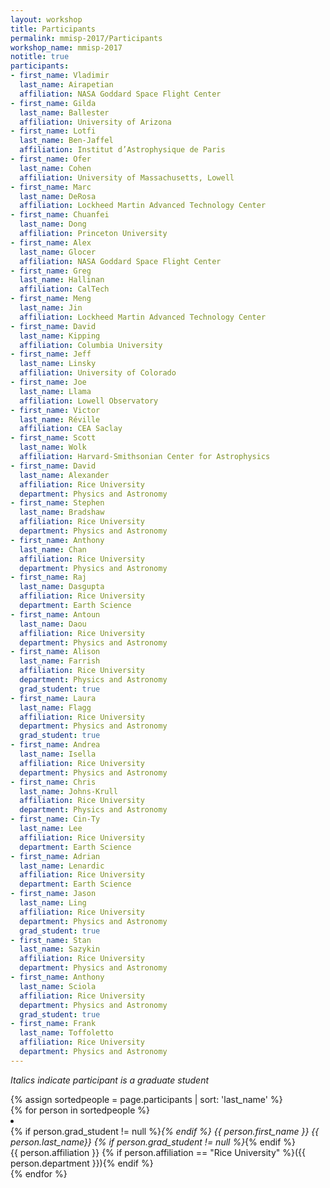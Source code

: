 ```yaml
---
layout: workshop
title: Participants
permalink: mmisp-2017/Participants
workshop_name: mmisp-2017
notitle: true
participants:
- first_name: Vladimir
  last_name: Airapetian
  affiliation: NASA Goddard Space Flight Center
- first_name: Gilda 
  last_name: Ballester
  affiliation: University of Arizona
- first_name: Lotfi
  last_name: Ben-Jaffel
  affiliation: Institut d’Astrophysique de Paris
- first_name: Ofer
  last_name: Cohen
  affiliation: University of Massachusetts, Lowell
- first_name: Marc
  last_name: DeRosa
  affiliation: Lockheed Martin Advanced Technology Center
- first_name: Chuanfei
  last_name: Dong
  affiliation: Princeton University
- first_name: Alex
  last_name: Glocer
  affiliation: NASA Goddard Space Flight Center
- first_name: Greg 
  last_name: Hallinan
  affiliation: CalTech
- first_name: Meng
  last_name: Jin		
  affiliation: Lockheed Martin Advanced Technology Center
- first_name: David 
  last_name: Kipping
  affiliation: Columbia University
- first_name: Jeff
  last_name: Linsky
  affiliation: University of Colorado
- first_name: Joe
  last_name: Llama 		
  affiliation: Lowell Observatory
- first_name: Victor
  last_name: Réville
  affiliation: CEA Saclay
- first_name: Scott
  last_name: Wolk
  affiliation: Harvard-Smithsonian Center for Astrophysics
- first_name: David
  last_name: Alexander 	
  affiliation: Rice University 
  department: Physics and Astronomy 
- first_name: Stephen
  last_name: Bradshaw
  affiliation: Rice University 
  department: Physics and Astronomy
- first_name: Anthony
  last_name: Chan
  affiliation: Rice University 
  department: Physics and Astronomy 
- first_name: Raj
  last_name: Dasgupta
  affiliation: Rice University 
  department: Earth Science
- first_name: Antoun
  last_name: Daou
  affiliation: Rice University 
  department: Physics and Astronomy
- first_name: Alison
  last_name: Farrish
  affiliation: Rice University 
  department: Physics and Astronomy
  grad_student: true
- first_name: Laura
  last_name: Flagg
  affiliation: Rice University 
  department: Physics and Astronomy
  grad_student: true
- first_name: Andrea
  last_name: Isella
  affiliation: Rice University 
  department: Physics and Astronomy
- first_name: Chris 
  last_name: Johns-Krull
  affiliation: Rice University 
  department: Physics and Astronomy 
- first_name: Cin-Ty 
  last_name: Lee
  affiliation: Rice University 
  department: Earth Science
- first_name: Adrian
  last_name: Lenardic 
  affiliation: Rice University 
  department: Earth Science
- first_name: Jason
  last_name: Ling
  affiliation: Rice University 
  department: Physics and Astronomy
  grad_student: true
- first_name: Stan
  last_name: Sazykin
  affiliation: Rice University 
  department: Physics and Astronomy
- first_name: Anthony
  last_name: Sciola
  affiliation: Rice University 
  department: Physics and Astronomy
  grad_student: true
- first_name: Frank
  last_name: Toffoletto
  affiliation: Rice University 
  department: Physics and Astronomy
---
```

<p class="lead"><em>Italics indicate participant is a graduate student</em></p>
{% assign sortedpeople = page.participants | sort: 'last_name' %}
<div class="list-group">
{% for person in  sortedpeople %}
    <li class="list-group-item list-group-item-action justify-content-between">
    <div class="row lead">
    <div class="col-xs-3">
    {% if person.grad_student != null %}<em>{% endif %}
    {{ person.first_name }} {{ person.last_name}}
    {% if person.grad_student != null %}</em>{% endif %}
    </div>
    <div class="col-xs-9 text-xs-right">
    {{ person.affiliation }} {% if person.affiliation == "Rice University" %}({{ person.department }}){% endif %}
    </div>
    </row>
    </li>
{% endfor %}
</div>